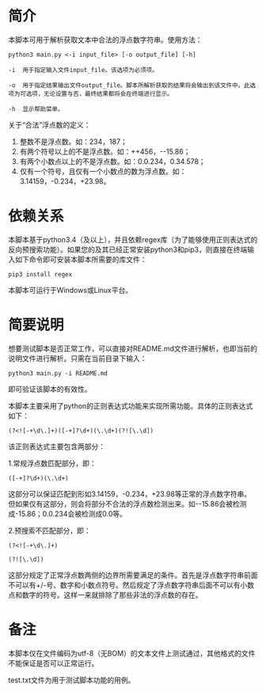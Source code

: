 # 简介

本脚本可用于解析获取文本中合法的浮点数字符串。使用方法：

    python3 main.py <-i input_file> [-o output_file] [-h]

    -i  用于指定输入文件input_file。该选项为必须项。

    -o  用于指定结果输出文件output_file。脚本所解析获取的结果将会输出到该文件中。此选项为可选项，无论设置与否，最终结果都将会在终端进行显示。

    -h  显示帮助菜单。

关于“合法”浮点数的定义：

1. 整数不是浮点数。如：234，187；
2. 有两个符号以上的不是浮点数。如：++456，--15.86；
3. 有两个小数点以上的不是浮点数。如：0.0.234，0.34.578；
4. 仅有一个符号，且仅有一个小数点的数为浮点数。如：3.14159，-0.234，+23.98。

# 依赖关系

本脚本基于python3.4（及以上），并且依赖regex库（为了能够使用正则表达式的反向预搜索功能）。如果您的及其已经正常安装python3和pip3，则直接在终端输入如下命令即可安装本脚本所需要的库文件：

    pip3 install regex

本脚本可运行于Windows或Linux平台。

# 简要说明

想要测试脚本是否正常工作，可以直接对README.md文件进行解析，也即当前的说明文件进行解析。只需在当前目录下输入：

    python3 main.py -i README.md

即可验证该脚本的有效性。

本脚本主要采用了python的正则表达式功能来实现所需功能。具体的正则表达式如下：

    (?<![-+\d\.]+)([-+]?\d+)(\.\d+)(?![\.\d])

该正则表达式主要包含两部分：

1.常规浮点数匹配部分，即：

    ([-+]?\d+)(\.\d+)

这部分可以保证匹配到形如3.14159，-0.234，+23.98等正常的浮点数字符串。但如果仅有这部分，则会将部分不合法的浮点数检测出来。如--15.86会被检测成-15.86；0.0.234会被检测成0.0等。

2.预搜索不匹配部分，即：

    (?<![-+\d\.]+)

    (?![\.\d])

这部分规定了正常浮点数两侧的边界所需要满足的条件。首先是浮点数字符串前面不可以有+/-号、数字和小数点符号。然后规定了浮点数字符串后面不可以有小数点和数字的符号。这样一来就排除了那些非法的浮点数的存在。

# 备注

本脚本仅在文件编码为utf-8（无BOM）的文本文件上测试通过，其他格式的文件不能保证是否可以正常运行。

test.txt文件为用于测试脚本功能的用例。
